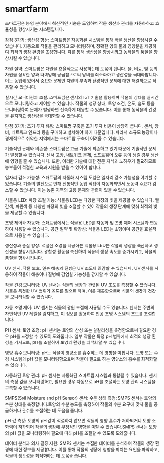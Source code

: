 # smartfarm
스마트팜은 농업 분야에서 혁신적인 기술을 도입하여 작물 생산과 관리를 자동화하고 효율성을 향상시키는 시스템입니다.

장점 3가지:
생산성 향상: 스마트팜은 자동화된 시스템을 통해 작물 생산을 향상시킬 수 있습니다. 자동으로 작물을 관리하고 모니터링하며, 정확한 양의 물과 영양분을 제공하여 최적의 생장 환경을 조성합니다. 이를 통해 생산성을 향상시키고 농작물의 품질을 향상시킬 수 있습니다.

자원 절약: 스마트팜은 자원을 효율적으로 사용하는데 도움이 됩니다. 물, 비료, 빛 등의 자원을 정확한 양과 타이밍에 공급함으로써 낭비를 최소화하고 생산성을 극대화합니다. 이는 농업에 있어서 중요한 문제인 자원의 부족과 환경적인 문제에 대한 해결책으로 작용할 수 있습니다.

실시간 모니터링과 조절: 스마트팜은 센서와 IoT 기술을 활용하여 작물의 상태를 실시간으로 모니터링하고 제어할 수 있습니다. 작물의 성장 상태, 토양 조건, 온도, 습도 등을 모니터링하여 문제가 발생하면 신속하게 대응할 수 있습니다. 이를 통해 농작물의 건강을 유지하고 생산량을 극대화할 수 있습니다.

단점 3가지:
초기 투자 비용: 스마트팜 구축은 초기 투자 비용이 상당히 큽니다. 센서, 장비, 네트워크 인프라 등을 구매하고 설치해야 하기 때문입니다. 따라서 소규모 농장이나 경제적으로 취약한 지역에서는 스마트팜 구축이 어려울 수 있습니다.

기술적인 문제와 의존성: 스마트팜은 고급 기술에 의존하고 있기 때문에 기술적인 문제가 발생할 수 있습니다. 센서 고장, 네트워크 문제, 소프트웨어 오류 등이 생길 경우 생산에 영향을 줄 수 있습니다. 또한, 이러한 기술에 대한 전문 지식과 노하우가 필요하므로 농부들이 적절한 교육과 지원을 받을 수 있어야 합니다.

일자리 감소 가능성: 스마트팜의 자동화 시스템 도입은 일자리 감소 가능성을 야기할 수 있습니다. 기술의 발전으로 인해 전통적인 농업 작업이 자동화되면서 노동력 수요가 감소할 수 있습니다. 이는 농촌 지역의 고용 문제와 관련이 있을 수 있습니다.

 식물용 LED:
파장 조절 기능: 식물용 LED는 다양한 파장의 빛을 제공할 수 있습니다.
빨간색, 파란색 등 다양한 파장의 빛을 조절할 수 있어 작물의 생장 단계에 맞춰 최적의 빛을 제공할 수 있습니다.

조명 제어와 자동화: 스마트팜에서는 식물용 LED를 자동화 및 조명 제어 시스템과 연동하여 사용할 수 있습니다.
공간 절약 및 확장성: 식물용 LED는 소형이며 공간을 효율적으로 사용할 수 있습니다.

생산성과 품질 향상: 적절한 조명을 제공하는 식물용 LED는 작물의 생장을 촉진하고 생산성을 향상시킵니다. 광합성 활동을 촉진하여 식물의 생장 속도를 증가시키고, 작물의 품질을 향상시킵니다.

UV 센서:
작물 보호: 일부 해충과 질병은 UV 조도에 민감할 수 있습니다. UV 센서를 사용하여 작물이 해충이나 질병에 감염될 가능성을 감지할 수 있습니다.

작물 건강 모니터링: UV 센서는 식물의 생장과 관련된 UV 조도를 측정할 수 있습니다. 식물은 특정한 UV 범위의 조도를 필요로 하며, 이를 제공함으로써 식물의 생장과 건강을 모니터링할 수 있습니다. 

자동 조명 제어: UV 센서는 식물의 광원 조절에 사용될 수도 있습니다. 센서는 주변의 자연적인 UV 레벨을 감지하고, 이 정보를 활용하여 인공 조명 시스템의 조도를 조절합니다.

PH 센서:
토양 조정: pH 센서는 토양의 산성 또는 알칼리성을 측정함으로써 필요한 경우 pH를 조정할 수 있도록 도와줍니다. 일부 작물은 특정 pH 범위에서 최적의 생장 환경을 가지므로, pH를 조절하여 토양의 환경을 최적화할 수 있습니다.

영양 흡수 모니터링: pH는 식물이 영양소를 흡수하는 데 영향을 미칩니다. 토양 또는 수경 시스템의 pH 값을 모니터링함으로써 작물이 필요로 하는 영양소의 흡수를 최적화할 수 있습니다.

자동화된 토양 관리: pH 센서는 자동화된 스마트팜 시스템과 통합될 수 있습니다. 센서의 측정 값을 모니터링하고, 필요한 경우 자동으로 pH를 조절하는 토양 관리 시스템을 구축할 수 있습니다. 

SMPS(Soil Moisture and pH Sensor) 센서:
수분 상태 측정: SMPS 센서는 토양의 수분 상태를 측정합니다.토양의 수분 농도를 측정하여 작물의 수분 요구에 맞춰 물을 공급하거나 관수를 조절하는 데 도움을 줍니다.

pH 값 측정: 토양의 pH 값이 적절하지 않으면 작물의 영양 흡수가 저하되거나 토양 소화력이 저하되어 작물의 생장에 부정적인 영향을 미칠 수 있습니다.SMPS 센서는 토양의 pH 값을 모니터링하여 필요에 따라 pH를 조절할 수 있도록 도와줍니다.

데이터 분석과 의사 결정 지원: SMPS 센서는 수집한 데이터를 분석하여 작물의 생장 환경에 대한 정보를 제공합니다. 이를 통해 작물의 생장에 영향을 미치는 요인을 파악하고, 작물의 생산성을 최적화하는 데 도움을 줍니다. 
